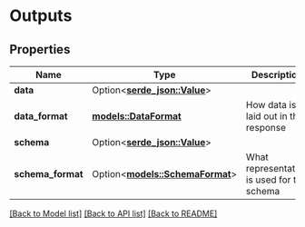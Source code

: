 # Outputs

## Properties

Name | Type | Description | Notes
------------ | ------------- | ------------- | -------------
**data** | Option<[**serde_json::Value**](.md)> |  | 
**data_format** | [**models::DataFormat**](DataFormat.md) | How data is laid out in the response | 
**schema** | Option<[**serde_json::Value**](.md)> |  | [optional]
**schema_format** | Option<[**models::SchemaFormat**](SchemaFormat.md)> | What representation is used for the schema | [optional]

[[Back to Model list]](../README.md#documentation-for-models) [[Back to API list]](../README.md#documentation-for-api-endpoints) [[Back to README]](../README.md)


